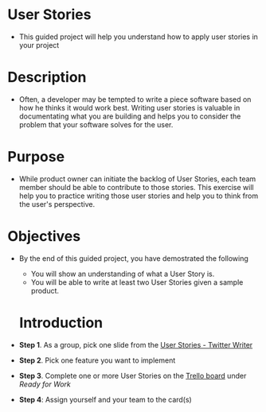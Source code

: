 # User Stories

- This guided project will help you understand how to apply user stories in your project

# Description

- Often, a developer may be tempted to write a piece software based on how he thinks it would work best. 
Writing user stories is valuable in documentating what you are building and helps you to consider the problem that your software solves for the user.

# Purpose

- While product owner can initiate the backlog of User Stories, each team member should be able to contribute to those stories. This exercise will help you to practice writing those user stories and help you to think from the user's perspective. 

# Objectives

- By the end of this guided project, you have demostrated the following
  - You will show an understanding of what a User Story is.
  - You will be able to write at least two User Stories given a sample product.
  
  # Introduction
  
- **Step 1**. As a group, pick one slide from the [User Stories - Twitter Writer](https://docs.google.com/presentation/d/1Es9HsrOrt-xhayUA_sqj6oPrJ7rH5QpZJ53e1Y7gv5g/edit?usp=sharing)
- **Step 2**. Pick one feature you want to implement
- **Step 3**. Complete one or more User Stories on the [Trello board](https://trello.com/invite/b/0LPDrTpV/8ee8334c12e079b130b607cedc53b3f3/twitter-writer) under *Ready for Work*
- **Step 4**: Assign yourself and your team to the card(s)

